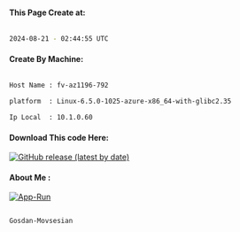 
   
#### This Page Create at:

```bash

2024-08-21 - 02:44:55 UTC

```

#### Create By Machine:

```bash

Host Name : fv-az1196-792

platform  : Linux-6.5.0-1025-azure-x86_64-with-glibc2.35

Ip Local  : 10.1.0.60

```
#### Download This code Here:

[![GitHub release (latest by date)](https://img.shields.io/github/v/release/Gosdan-Movsesian/Gosdan?style=for-the-badge&label=Download)](https://github.com/Gosdan-Movsesian/Gosdan/releases) 

</p> 

#### About Me :

[![App-Run](https://github.com/Gosdan-Movsesian/Gosdan/actions/workflows/App-Run.yml/badge.svg)](https://github.com/Gosdan-Movsesian/Gosdan/actions/workflows/App-Run.yml)

```bash

Gosdan-Movsesian

```

